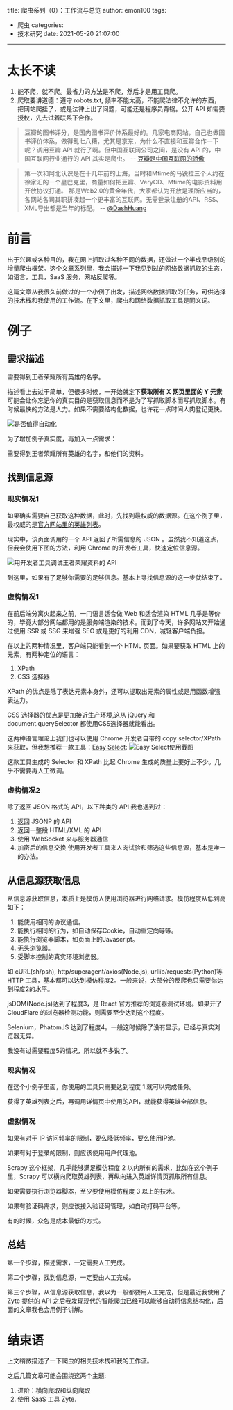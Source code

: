 title: 爬虫系列（0）：工作流与总览
author: emon100
tags:
  - 爬虫
categories:
  - 技术研究
date: 2021-05-20 21:07:00
---
# 太长不读
1. 能不爬，就不爬。最省力的方法是不爬，然后才是用工具爬。
2. 爬取要讲道德：遵守 robots.txt, 频率不能太高，不能爬法律不允许的东西，把网站爬挂了，或是法律上出了问题，可能还是程序员背锅。公开 API 如需要授权，先去试着联系下合作。


> 豆瓣的图书评分，是国内图书评价体系最好的。几家电商网站，自己也做图书评价体系，做得乱七八糟，尤其是京东，为什么不直接和豆瓣合作一下呢？调用豆瓣 API 就行了啊。但中国互联网公司之间，是没有 API 的，中国互联网行业通行的 API 其实是爬虫。
> -- [豆瓣是中国互联网的骄傲](https://new.qq.com/omn/20200503/20200503A0CU8V00.html)

>第一次和阿北认识是在十几年前的上海，当时和Mtime的马锐拉三个人约在徐家汇的一个星巴克里，商量如何把豆瓣、VeryCD、Mtime的电影资料用开放协议打通。
那是Web2.0的黄金年代，大家都认为开放是理所应当的，各网站各司其职拼凑起一个更丰富的互联网。无需登录注册的API、RSS、XML导出都是当年的标配。
> -- [@DashHuang](https://twitter.com/DashHuang/status/1468043778128711682)

# 前言

出于兴趣或各种目的，我在网上抓取过各种不同的数据，还做过一个半成品级别的增量爬虫框架。这个文章系列里，我会描述一下我见到过的网络数据抓取的生态，如语言，工具，SaaS 服务，网站反爬等。


这篇文章从我很久前做过的一个小例子出发，描述网络数据抓取的任务，可供选择的技术栈和我使用的工作流。在下文里，爬虫和网络数据抓取工具是同义词。


# 例子

## 需求描述

需要得到王者荣耀所有英雄的名字。

描述看上去过于简单，但很多时候，一开始就定下**获取所有 X 网页里面的 Y 元素**可能会让你忘记你的真实目的是获取信息而不是为了写抓取脚本而写抓取脚本。有时候最快的方法是人力。如果不需要结构化数据，也许花一点时间人肉登记更快。


![是否值得自动化](../../../../images/pasted-0.png)


为了增加例子真实度，再加入一点需求：

需要得到王者荣耀所有英雄的名字，和他们的资料。

## 找到信息源

### 现实情况1

如果确实需要自己获取这种数据，此时，先找到最权威的数据源。在这个例子里，最权威的是[官方网站里的英雄列表](https://pvp.qq.com/web201605/herolist.shtml)。

现实中，该页面调用的一个 API 返回了所需信息的 JSON 。虽然我不知道这点，但我会使用下图的方法，利用 Chrome 的开发者工具，快速定位信息源。

![用开发者工具调试王者荣耀资料的 API](../../../../images/pasted-1.png)

到这里，如果有了足够你需要的足够信息。基本上寻找信息源的这一步就结束了。

### 虚构情况1

在前后端分离火起来之前，一门语言适合做 Web 和适合渲染 HTML 几乎是等价的，毕竟大部分网站都用的是服务端渲染的技术。而到了今天，许多网站又开始通过使用 SSR 或 SSG 来增强 SEO 或是更好的利用 CDN，减轻客户端负担。

在以上的两种情况里，客户端只能看到一个 HTML 页面。如果要获取 HTML 上的元素，有两种定位的语言：

1. XPath
2. CSS 选择器

XPath 的优点是除了表达元素本身外，还可以提取出元素的属性或是用函数增强表达力。

CSS 选择器的优点是更加接近生产环境,这从 jQuery 和 document.querySelector 都使用CSS选择器就能看出。

这两种语言理论上我们也可以使用 Chrome 开发者自带的 copy selector/XPath 来获取，但我想推荐一款工具：[Easy Select](https://github.com/fy0/EasySelect):
![Easy Select使用截图](../../../../images/pasted-2.png)

这款工具生成的 Selector 和 XPath 比起 Chrome 生成的质量上要好上不少。几乎不需要再人工微调。

### 虚构情况2

除了返回 JSON 格式的 API，以下种类的 API 我也遇到过：

1. 返回 JSONP 的 API
2. 返回一整段 HTML/XML 的 API
3. 使用 WebSocket 来与服务器通信
4. 加密后的信息交换
使用开发者工具来人肉试验和筛选这些信息源，基本是唯一的办法。

## 从信息源获取信息

从信息源获取信息，本质上是模仿人使用浏览器进行网络请求。模仿程度从低到高如下：
1. 能使用相同的协议通信。
2. 能执行相同的行为，如自动保存Cookie，自动重定向等等。
3. 能执行浏览器脚本，如页面上的Javascript。
4. 无头浏览器。
5. 受脚本控制的真实环境浏览器。

如 cURL(sh/psh), http/superagent/axios(Node.js), urllib/requests(Python)等 HTTP 工具，基本都可以达到模仿程度2。一般来说，大部分的反爬也只需要你达到程度2的水平。

jsDOM(Node.js)达到了程度3，是 React 官方推荐的浏览器测试环境。如果开了CloudFlare 的浏览器检测功能，则需要至少达到这个程度。

Selenium，PhatomJS 达到了程度4。一般这时候除了没有显示，已经与真实浏览器无异。

我没有过需要程度5的情况，所以就不多说了。

### 现实情况

在这个小例子里面，你使用的工具只需要达到程度 1 就可以完成任务。

获得了英雄列表之后，再调用详情页中使用的API，就能获得英雄全部信息。

### 虚拟情况

如果有对于 IP 访问频率的限制，要么降低频率，要么使用IP池。

如果有对于登录的限制，则应该使用用户代理池。

Scrapy 这个框架，几乎能够满足模仿程度 2 以内所有的需求，比如在这个例子里，Scrapy 可以横向爬取英雄列表，再纵向进入英雄详情页抓取所有信息。

如果需要执行浏览器脚本，至少要使用模仿程度 3 以上的技术。

如果有验证码需求，则应该接入验证码管理，如自动打码平台等。

有的时候，众包是成本最低的方式。

## 总结

第一个步骤，描述需求，一定需要人工完成。

第二个步骤，找到信息源，一定要由人工完成。

第三个步骤，从信息源获取信息，我以为一般都要用人工完成，但是最近我使用了 Zyte 提供的 API 之后我发现现代的智能爬虫已经可以能够自动将信息结构化，后面的文章我也会用例子讲解。



# 结束语

上文稍微描述了一下爬虫的相关技术栈和我的工作流。

之后几篇文章可能会围绕这两个主题:
1. 进阶：横向爬取和纵向爬取
2. 使用 SaaS 工具 Zyte.